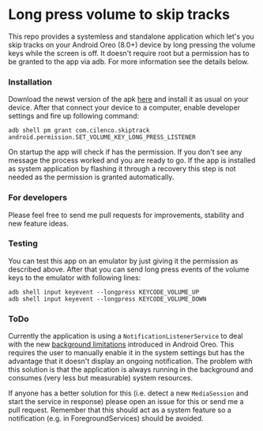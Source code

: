 # Long press volume to skip tracks
This repo provides a systemless and standalone application which let's you skip tracks on your Android Oreo (8.0+) device by long pressing the volume keys while the screen is off. It doesn't require root but a permission has to be granted to the app via adb. For more information see the details below.

### Installation
Download the newst version of the apk [here](https://github.com/Cilenco/skipTrackLongPressVolume/releases) and install it as usual on your device. After that connect your device to a computer, enable developer settings and fire up following command:

    adb shell pm grant com.cilenco.skiptrack android.permission.SET_VOLUME_KEY_LONG_PRESS_LISTENER

On startup the app will check if has the permission. If you don't see any message the process worked and you are ready to go. If the app is installed as system application by flashing it through a recovery this step is not needed as the permission is granted automatically.


### For developers
Please feel free to send me pull requests for improvements, stability and new feature ideas.

### Testing
You can test this app on an emulator by just giving it the permission as described above. After that you can send long press events of the volume keys to the emulator with following lines:

    adb shell input keyevent --longpress KEYCODE_VOLUME_UP
    adb shell input keyevent --longpress KEYCODE_VOLUME_DOWN

### ToDo
Currently the application is using a `NotificationListenerService` to deal with the new [background limitations](https://developer.android.com/about/versions/oreo/background.html) introduced in Android Oreo. This requires the user to manually enable it in the system settings but has the advantage that it doesn't display an ongoing notification. The problem with this solution is that the application is always running in the background and consumes (very less but measurable) system resources.

If anyone has a better solution for this (i.e. detect a new `MediaSession` and start the service in response) please open an issue for this or send me a pull request. Remember that this should act as a system feature so a notification (e.g. in ForegroundServices) should be avoided.
